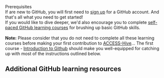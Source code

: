 <div class="flex-container vertical-flex-container with-border with-padding">
    <div class="med-text bold">Prerequisites</div>
    <div>
        <i class="fa-regular fa-square-check nri-green-color with-padding"></i> If are new to GitHub, you will first need to <a href="https://github.com">sign up</a> for a GitHub account. And that's all what you need to get started!
        <br>
        <i class="fa-regular fa-lightbulb nri-orange-color with-padding"></i> 
        If you would like to dive deeper, we'd also encourage you to complete <a href="#additional-github-learning-resources">self-paced GitHub learning courses</a> for brushing up basic GitHub skills. 
        <br>
        <br>
        <div>
        <b>Note:</b> Please consider that you do not need to complete all these learning courses before making your first contribution to <a href="https://github.com/ACCESS-Hive/access-hive.github.io/">ACCESS-Hive</a>... 
        The first course - <a href="https://github.com/skills/introduction-to-github">Introduction to Github</a> should make you well-equipped for catching up with most of the instructions outlined below.
        </div>
    </div>
</div>

## Additional GitHub learning resources 